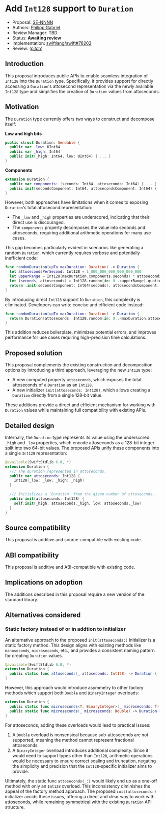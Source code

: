 # Add `Int128` support to `Duration`

* Proposal: [SE-NNNN](NNNN-duration-and-int128.md)
* Authors: [Philipp Gabriel](https://github.com/ph1ps)
* Review Manager: TBD
* Status: **Awaiting review**
* Implementation: [swiftlang/swift#78202](https://github.com/swiftlang/swift/pull/78202)
* Review: ([pitch](https://forums.swift.org/t/pitch-adding-int128-support-to-duration))

## Introduction
This proposal introduces public APIs to enable seamless integration of `Int128` into the `Duration` type. Specifically, it provides support for directly accessing a `Duration`'s attosecond representation via the newly available `Int128` type and simplifies the creation of `Duration` values from attoseconds.

## Motivation
The `Duration` type currently offers two ways to construct and decompose itself:

**Low and high bits**
```swift
public struct Duration: Sendable {
  public var _low: UInt64
  public var _high: Int64
  public init(_high: Int64, low: UInt64) { ... }
}
```
**Components**
```swift
extension Duration {
  public var components: (seconds: Int64, attoseconds: Int64) { ... }
  public init(secondsComponent: Int64, attosecondsComponent: Int64) { ... }
}
```
However, both approaches have limitations when it comes to exposing `Duration`'s total attosecond representation:
- The `_low` and `_high` properties are underscored, indicating that their direct use is discouraged.
- The `components` property decomposes the value into seconds and attoseconds, requiring additional arithmetic operations for many use cases.

This gap becomes particularly evident in scenarios like generating a random `Duration`, which currently requires verbose and potentially inefficient code:
```swift
func randomDuration(upTo maxDuration: Duration) -> Duration {
  let attosecondsPerSecond: Int128 = 1_000_000_000_000_000_000
  let upperRange = Int128(maxDuration.components.seconds) * attosecondsPerSecond + Int128(maxDuration.components.attoseconds)
  let (seconds, attoseconds) = Int128.random(in: 0..<upperRange).quotientAndRemainder(dividingBy: attosecondsPerSecond)
  return .init(secondsComponent: Int64(seconds), attosecondsComponent: Int64(attoseconds))
}
```

By introducing direct `Int128` support to `Duration`, this complexity is eliminated. Developers can write concise and efficient code instead:
```swift
func randomDuration(upTo maxDuration: Duration) -> Duration {
  return Duration(attoseconds: Int128.random(in: 0..<maxDuration.attoseconds))
}
```
This addition reduces boilerplate, minimizes potential errors, and improves performance for use cases requiring high-precision time calculations.

## Proposed solution
This proposal complements the existing construction and decomposition options by introducing a third approach, leveraging the new `Int128` type:

- A new computed property `attoseconds`, which exposes the total attoseconds of a `Duration` as an `Int128`.
- A new initializer `init(attoseconds: Int128)`, which allows creating a `Duration` directly from a single 128-bit value.

These additions provide a direct and efficient mechanism for working with `Duration` values while maintaining full compatibility with existing APIs.

## Detailed design
Internally, the `Duration` type represents its value using the underscored `_high` and `_low` properties, which encode attoseconds as a 128-bit integer split into two 64-bit values. The proposed APIs unify these components into a single `Int128` representation:
```swift
@available(SwiftStdlib 6.0, *)
extension Duration {
  /// The duration represented in attoseconds.
  public var attoseconds: Int128 {
    Int128(_low: _low, _high: _high)
  }
  
  /// Initializes a `Duration` from the given number of attoseconds.
  public init(attoseconds: Int128) {
    self.init(_high: attoseconds._high, low: attoseconds._low)
  }
}
```

## Source compatibility
This proposal is additive and source-compatible with existing code.

## ABI compatibility
This proposal is additive and ABI-compatible with existing code.

## Implications on adoption
The additions described in this proposal require a new version of the standard library.

## Alternatives considered
### Static factory instead of or in addtion to initializer
An alternative approach to the proposed `init(attoseconds:)` initializer is a static factory method. This design aligns with existing methods like `nanoseconds`, `microseconds`, etc., and provides a consistent naming pattern for creating `Duration` values.

```swift
@available(SwiftStdlib 6.0, *)
extension Duration {
  public static func attoseconds(_ attoseconds: Int128) -> Duration { ... }
}
```

However, this approach would introduce asymmetry to other factory methods which support both `Double` and `BinaryInteger` overloads:
```swift
extension Duration {
  public static func microseconds<T: BinaryInteger>(_ microseconds: T) -> Duration { ... }
  public static func microseconds(_ microseconds: Double) -> Duration { ... }
}
```
For attoseconds, adding these overloads would lead to practical issues:

1. A `Double` overload is nonsensical because sub-attoseconds are not supported, meaning the method cannot represent fractional attoseconds.
2. A `BinaryInteger` overload introduces additional complexity. Since it would need to support types other than `Int128`, arithmetic operations would be necessary to ensure correct scaling and truncation, negating the simplicity and precision that the `Int128`-specific initializer aims to provide.

Ultimately, the static func `attoseconds(_:)` would likely end up as a one-off method with only an `Int128` overload. This inconsistency diminishes the appeal of the factory method approach. The proposed `init(attoseconds:)` initializer avoids these issues, offering a direct and clear way to work with attoseconds, while remaining symmetrical with the existing `Duration` API structure.
